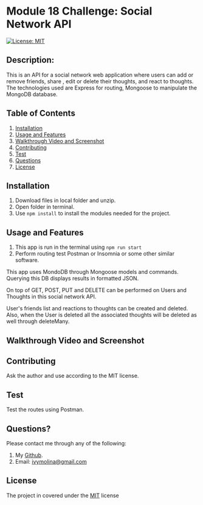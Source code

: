# Module 18 Challenge: Social Network API
[![License: MIT](https://img.shields.io/badge/License-MIT-yellow.svg)](https://opensource.org/licenses/MIT)

##  Description:

This is an API for a social network web application where users can  add  or remove friends, share , edit or delete their thoughts, and react to thoughts. The technologies used are Express for routing, Mongoose to  manipulate the MongoDB database.

##  Table of Contents 
1. [Installation](#installation)
2. [Usage and Features](#usage-and-features)  
3. [Walkthrough Video and Screenshot](#walkthrough-video-and-screenshot)
4. [Contributing](#contributing) 
5. [Test](#test) 
6. [Questions](#questions)
7. [License](#license)

## Installation 

1. Download files in local folder and unzip.
2. Open folder in terminal.
3. Use `npm install` to install the modules needed for the project.

## Usage and Features

1. This app is run in the terminal using `npm run start` 
2. Perform routing test Postman or Insomnia or some other similar software.

This app uses MondoDB through Mongoose models and commands. Querying this DB displays results in formatted JSON.

On top of GET, POST, PUT and DELETE can be performed on Users and Thoughts in this social network API.

User's friends list and reactions to thoughts can be created and deleted. Also, when the User is deleted all the associated thoughts will be deleted as well through deleteMany.

## Walkthrough Video and Screenshot

## Contributing 

Ask the author and use according to the MIT license.

## Test 

Test the routes using Postman.

## Questions? 

Please contact me through any of the following:

1. My [Github](https://github.com/iwirsing).
2. Email: <a href="mailto:ivymolina@gmail.com">ivymolina@gmail.com</a>

## License
    
The project in covered under the [MIT](https://opensource.org/licenses/MIT) license

